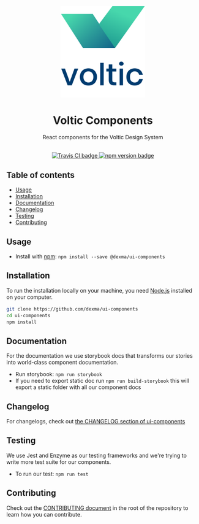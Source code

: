 <p align="center">
    <img src="/src/assets/voltic_logo.svg" alt="Voltic" width="220">
</p>

<h1 align="center">Voltic Components</h1>

<p align="center">React components for the Voltic Design System</p>

<p align="center">
  <br>
  <a href="https://travis-ci.org/dexma/ui-components">
    <img src="https://travis-ci.org/dexma/ui-components.svg?branch=master" alt="Travis CI badge">
  </a>
  <a href="https://github.com/styled-components/styled-components">
    <img src="https://img.shields.io/badge/style-%F0%9F%92%85%20styled--components-orange.svg?colorB=daa357&colorA=db748e" alt="npm version badge">
  </a>
</p>

## Table of contents

- [Usage](#usage)
- [Installation](#installation)
- [Documentation](#documentation)
- [Changelog](#changelog)
- [Testing](#testing)
- [Contributing](#contributing)

## Usage

- Install with [npm](https://www.npmjs.com): `npm install --save @dexma/ui-components`

## Installation

To run the installation locally on your machine, you need [Node.js](https://nodejs.org/en/) installed on your computer.

```bash
git clone https://github.com/dexma/ui-components
cd ui-components
npm install
```

## Documentation

For the documentation we use storybook docs that transforms our stories into world-class component documentation.

- Run storybook: `npm run storybook`
- If you need to export static doc run `npm run build-storybook` this will export a static folder with all our component docs

## Changelog
For changelogs, check out [the CHANGELOG section of ui-components](https://github.com/dexma/ui-components/blob/master/CHANGELOG.md)

## Testing
We use Jest and Enzyme as our testing frameworks and we're trying to write more test suite for our components.

- To run our test: `npm run test`

## Contributing
Check out the [CONTRIBUTING document](https://github.com/dexma/ui-components/blob/master/CONTRIBUTING.md) in the root of the repository to learn how you can contribute.



